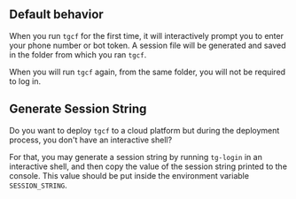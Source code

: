 ## Default behavior 

When you run `tgcf` for the first time, it will interactively prompt you to enter your phone number or bot token. A session file will be generated and saved in the folder from which you ran `tgcf`.

When you will run `tgcf` again, from the same folder, you will not be required to log in.

## Generate Session String

Do you want to deploy `tgcf` to a cloud platform but during the deployment process, you don't have an interactive shell?

For that, you may generate a session string by running `tg-login` in an interactive shell, and then copy the value of the session string printed to the console. This value should be put inside the environment variable `SESSION_STRING`.

